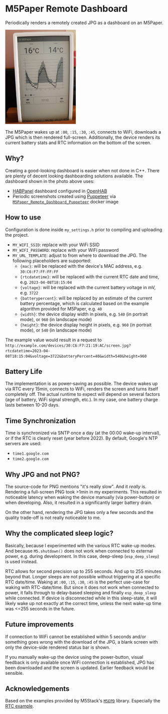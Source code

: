 # M5Paper Remote Dashboard

Periodically renders a remotely created JPG as a dashboard on an M5Paper.

<img src="doc/images/photo.jpg" style="height:300px" alt="Photo of an M5Paper device showing a temperature dashboard including a graph">

The M5Paper wakes up at `:00`, `:15`, `:30`, `:45`, connects to WiFi, downloads a JPG which is then rendered full-screen. Additionally, the device renders its current battery stats and RTC information on the bottom of the screen.

## Why?

Creating a good-looking dashboard is easier when not done in C++. There are plenty of decent looking dashboarding solutions available.
The dashboard shown in the photo above uses:

* [HABPanel][2] dashboard configured in [OpenHAB][1]
* Periodic screenshots created using [Puppeteer][3] via [`M5Paper_Remote_Dashboard_Puppeteer`][4] docker image

## How to use

Configuration is done inside `my_settings.h` prior to compiling and uploading the project.

* `MY_WIFI_SSID`: replace with your WiFi SSID
* `MY_WIFI_PASSWORD`: replace with your WiFi password
* `MY_URL_TEMPLATE`: adjust to from where to download the JPG. The following placeholders are supported:
   * `{mac}`: will be replaced with the device's MAC address, e.g. `30:C6:F7:FF:FF:FF`
   * `{rtcdatetime}`: will be replaced with the current RTC date and time, e.g. `2023-04-08T18:15:04`
   * `{voltage}`: will be replaced with the current battery voltage in mV, e.g. `3722`
   * `{batterypercent}`: will be replaced by an estimate of the current battery percentage, which is calculated based on the example algorithm provided for M5Paper, e.g. `40`
   * `{width}`: the device display width in pixels, e.g. `540` (in portrait mode), or `960` (in landscape mode)
   * `{height}`: the device display height in pixels, e.g. `960` (in portrait mode), or `540` (in landscape mode)

The example value would result in a request to `http://example.com/devices/30:C6:F7:21:19:AC/screen.jpg?rtcdatetime=2023-04-08T18:15:04&voltage=3722&batteryPercent=40&width=540&height=960`

## Battery Life

The implementation is as power-saving as possible. The device wakes up via RTC every 15min, connects to WiFi, renders the screen and turns itself completely off. The actual runtime to expect will depend on several factors (age of battery, WiFi signal strength, etc.). In my case, one battery charge lasts between 10-20 days.

## Time Synchronization

Time is synchronized via SNTP once a day (at the 00:00 wake-up interval), or if the RTC is clearly reset (year before 2022). By default, Google's NTP servers are used:

* `time1.google.com`
* `time2.google.com`

## Why JPG and not PNG?

The source-code for PNG mentions "it's really slow". And it _really_ is. Rendering a full-screen PNG took >1min in my experiments. This resulted in noticeable latency when waking the device manually (via power-button) or when developing. Also, it resulted in a significantly larger battery drain.

On the other hand, rendering the JPG takes only a few seconds and the quality trade-off is not really noticeable to me.

## Why the complicated sleep logic?

Basically, because I experimented with the various RTC wake-up modes. And because `M5.shutdown()` does not work when connected to external power, e.g. during development. In this case, deep-sleep (`esp_deep_sleep`) is used instead.

RTC allows for second precision up to 255 seconds. And up to 255 minutes beyond that. Longer sleeps are not possible without triggering at a specific RTC date/time. Waking at `:00`, `:15`, `:30`, `:45` is the perfect use-case for waking with RTC-date/time. But since it does not work when connected to power, it falls through to delay-based sleeping and finally `esp_deep_sleep` while connected. If device is disconnected while in this sleep-state, it will likely wake up not exactly at the correct time, unless the next wake-up time was <=255 seconds in the future.

## Future improvements

If connection to WiFi cannot be established within 5 seconds and/or something goes wrong with the download of the JPG, a blank screen with only the device-side rendered status bar is shown.

If you manually wake-up the device using the power-button, visual feedback is only available once WiFi connection is established, JPG has been downloaded and the screen is updated. Earlier feedback would be sensible.

## Acknowledgements

Based on the examples provided by M5Stack's [`M5EPD`][5] library. Especially the [RTC example][6].


[1]: https://www.openhab.org/
[2]: https://www.openhab.org/addons/ui/habpanel/
[3]: https://pptr.dev/
[4]: https://github.com/capi/M5Paper_Remote_Dashboard_Puppeteer
[5]: https://github.com/m5stack/M5EPD/
[6]: https://github.com/m5stack/M5EPD/blob/main/examples/Basics/RTC_BM8563/RTC_BM8563.ino

